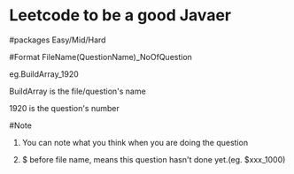 # Leetcode to be a good Javaer

#packages 
Easy/Mid/Hard

#Format
FileName(QuestionName)_NoOfQuestion

eg.BuildArray_1920

BuildArray is the file/question's name

1920 is the question's number

#Note

1. You can note what you think when you are doing the question

2. $ before file name, means this question hasn't done yet.(eg. $xxx_1000)
